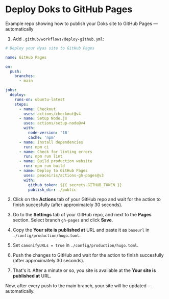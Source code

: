 # Deploy Doks to GitHub Pages

Example repo showing how to publish your Doks site to GitHub Pages — automatically

1. Add `.github/workflows/deploy-github.yml`:

```yml
# Deploy your Hyas site to GitHub Pages

name: GitHub Pages

on:
  push:
    branches:
      - main

jobs:
  deploy:
    runs-on: ubuntu-latest
    steps:
      - name: Checkout
        uses: actions/checkout@v4
      - name: Setup Node.js
        uses: actions/setup-node@v4
        with:
          node-version: '18'
          cache: 'npm'
      - name: Install dependencies
        run: npm ci
      - name: Check for linting errors
        run: npm run lint
      - name: Build production website
        run: npm run build
      - name: Deploy to GitHub Pages
        uses: peaceiris/actions-gh-pages@v3
        with:
          github_token: ${{ secrets.GITHUB_TOKEN }}
          publish_dir: ./public

```

2. Click on the __Actions__ tab of your GitHub repo and wait for the action to finish succesfully (after approximately 30 seconds).

3. Go to the __Settings__ tab of your GitHub repo, and next to the __Pages__ section. Select branch `gh-pages` and click __Save__.

4. Copy the __Your site is published at__ URL and paste it as `baseurl` in `./config/production/hugo.toml`.

5. Set `canonifyURLs = true` in `./config/production/hugo.toml`.

6. Push the changes to GitHub and wait for the action to finish succesfully (after approximately 30 seconds).

7. That's it. After a minute or so, you site is avaliable at the __Your site is published at__ URL.

Now, after every push to the main branch, your site will be updated — automatically.
